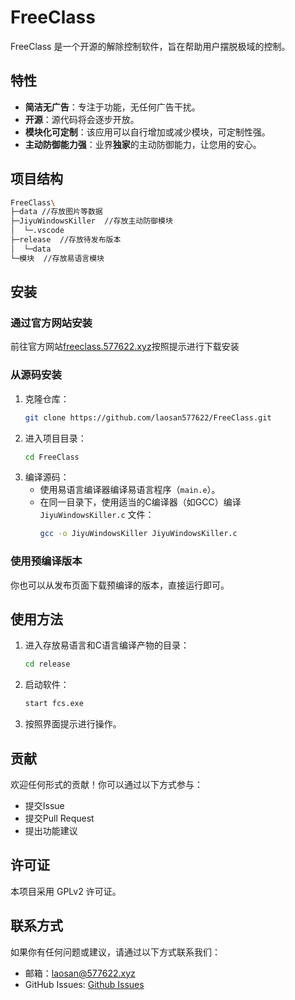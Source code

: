 # FreeClass

FreeClass 是一个开源的解除控制软件，旨在帮助用户摆脱极域的控制。

## 特性

- **简洁无广告**：专注于功能，无任何广告干扰。
- **开源**：源代码将会逐步开放。
- **模块化可定制**：该应用可以自行增加或减少模块，可定制性强。
- **主动防御能力强**：业界**独家**的主动防御能力，让您用的安心。

## 项目结构
```bash
FreeClass\
├─data //存放图片等数据
├─JiyuWindowsKiller  //存放主动防御模块
│  └─.vscode
├─release  //存放待发布版本
│  └─data
└─模块  //存放易语言模块
```

## 安装

### 通过官方网站安装
前往官方网站[freeclass.577622.xyz](https://freeclass.577622.xyz)按照提示进行下载安装


### 从源码安装

1. 克隆仓库：
    ```bash
    git clone https://github.com/laosan577622/FreeClass.git
    ```
2. 进入项目目录：
    ```bash
    cd FreeClass
    ```
3. 编译源码：
    - 使用易语言编译器编译易语言程序（`main.e`）。
    - 在同一目录下，使用适当的C编译器（如GCC）编译 `JiyuWindowsKiller.c` 文件：
      ```bash
      gcc -o JiyuWindowsKiller JiyuWindowsKiller.c
      ```

### 使用预编译版本

你也可以从发布页面下载预编译的版本，直接运行即可。

## 使用方法

1. 进入存放易语言和C语言编译产物的目录：
    ```bash
    cd release
    ```
2. 启动软件：
    ```bash
    start fcs.exe
    ```
3. 按照界面提示进行操作。

## 贡献

欢迎任何形式的贡献！你可以通过以下方式参与：

- 提交Issue
- 提交Pull Request
- 提出功能建议

## 许可证

本项目采用 GPLv2 许可证。

## 联系方式

如果你有任何问题或建议，请通过以下方式联系我们：

- 邮箱：laosan@577622.xyz
- GitHub Issues: [Github Issues](https://github.com/laosan577622/FreeClass/issues)
